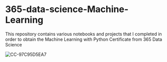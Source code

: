 # 365-data-science-Machine-Learning
This repository contains various notebooks and projects that I completed in order to obtain the Machine Learning with Python Certificate from 365 Data Science


![CC-97C95D5EA7](https://github.com/user-attachments/assets/b559e20b-c7da-45c5-8ac5-27f39f541c66)
